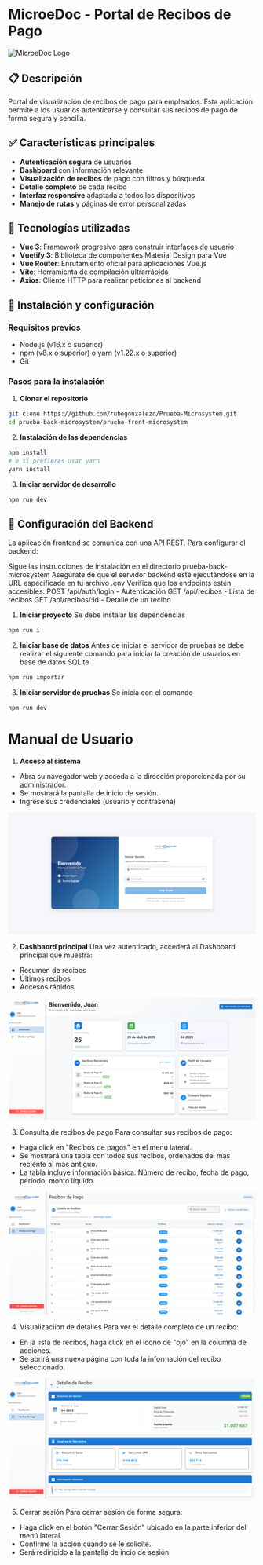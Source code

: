 # MicroeDoc - Portal de Recibos de Pago

![MicroeDoc Logo](https://microedoc.com/wp-content/uploads/2022/09/1.-Logo-MicroeDoc-color-2.png)

## 📋 Descripción

Portal de visualización de recibos de pago para empleados. Esta aplicación permite a los usuarios autenticarse y consultar sus recibos de pago de forma segura y sencilla.

## ✅ Características principales

- **Autenticación segura** de usuarios
- **Dashboard** con información relevante
- **Visualización de recibos** de pago con filtros y búsqueda
- **Detalle completo** de cada recibo
- **Interfaz responsive** adaptada a todos los dispositivos
- **Manejo de rutas** y páginas de error personalizadas

## 🔧 Tecnologías utilizadas

- **Vue 3**: Framework progresivo para construir interfaces de usuario
- **Vuetify 3**: Biblioteca de componentes Material Design para Vue
- **Vue Router**: Enrutamiento oficial para aplicaciones Vue.js
- **Vite**: Herramienta de compilación ultrarrápida
- **Axios**: Cliente HTTP para realizar peticiones al backend

## 🚀 Instalación y configuración

### Requisitos previos

- Node.js (v16.x o superior)
- npm (v8.x o superior) o yarn (v1.22.x o superior)
- Git

### Pasos para la instalación

1. **Clonar el repositorio**
```bash
git clone https://github.com/rubegonzalezc/Prueba-Microsystem.git
cd prueba-back-microsystem/prueba-front-microsystem
```
2. **Instalación de las dependencias**
```bash
npm install
# o si prefieres usar yarn
yarn install
```

3. **Iniciar servidor de desarrollo**
```bash
npm run dev
```


## 🔌 Configuración del Backend

La aplicación frontend se comunica con una API REST. Para configurar el backend:

Sigue las instrucciones de instalación en el directorio prueba-back-microsystem
Asegúrate de que el servidor backend esté ejecutándose en la URL especificada en tu archivo .env
Verifica que los endpoints estén accesibles:
POST /api/auth/login - Autenticación
GET /api/recibos - Lista de recibos
GET /api/recibos/:id - Detalle de un recibo

1. **Iniciar proyecto**
Se debe instalar las dependencias
```bash
npm run i
```

2. **Iniciar base de datos**
Antes de iniciar el servidor de pruebas se debe realizar el siguiente comando para iniciar la creación de usuarios en base de datos SQLite
```bash
npm run importar
```

3. **Iniciar servidor de pruebas**
Se inicia con el comando
```bash
npm run dev
```

# Manual de Usuario

1. **Acceso al sistema**
* Abra su navegador web y acceda a la dirección proporcionada por su administrador.
* Se mostrará la pantalla de inicio de sesión.
* Ingrese sus credenciales (usuario y contraseña)

<img alt="Pantalla de login" src="https://github.com/rubegonzalezc/Prueba-Microsystem/blob/main/manual-usuario/inicio-sesion.PNG?raw=true">

2. **Dashbaord principal**
Una vez autenticado, accederá al Dashboard principal que muestra:
* Resumen de recibos
* Últimos recibos
* Accesos rápidos

<img alt="Pantalla de dashboard" src="https://github.com/rubegonzalezc/Prueba-Microsystem/blob/main/manual-usuario/dashboard.PNG?raw=true">

3. Consulta de recibos de pago
Para consultar sus recibos de pago:
* Haga click en "Recibos de pagos" en el menú lateral.
* Se mostrará una tabla con todos sus recibos, ordenados del más reciente al más antiguo.
* La tabla incluye información básica: Número de recibo, fecha de pago, período, monto líquido.

<img alt="Pantalla de pagos" src="https://github.com/rubegonzalezc/Prueba-Microsystem/blob/main/manual-usuario/recibo-pagos.PNG?raw=true">


4. Visualizaciíon de detalles
Para ver el detalle completo de un recibo:
* En la lista de recibos, haga click en el icono de "ojo" en la columna de acciones.
* Se abrirá una nueva página con toda la información del recibo seleccionado.

<img alt="Pantalla de dashboard" src="https://github.com/rubegonzalezc/Prueba-Microsystem/blob/main/manual-usuario/detalle-pagos.PNG?raw=true">

5. Cerrar sesión
Para cerrar sesión de forma segura:
* Haga click en el botón "Cerrar Sesión" ubicado en la parte inferior del menú lateral.
* Confirme la acción cuando se le solicite.
* Será redirigido a la pantalla de incio de sesión
